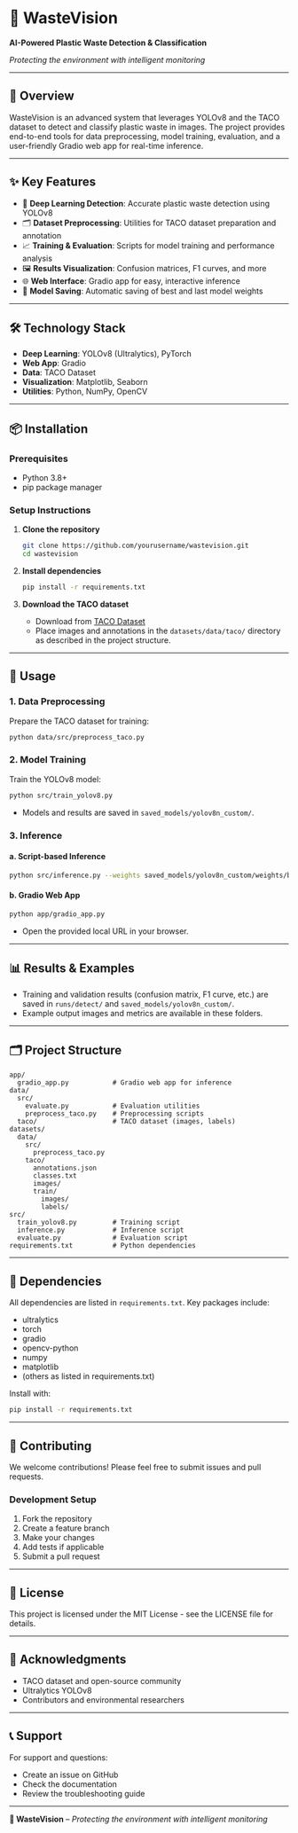 # 🧴 WasteVision

**AI-Powered Plastic Waste Detection & Classification**

_Protecting the environment with intelligent monitoring_

---

## 🚀 Overview

WasteVision is an advanced system that leverages YOLOv8 and the TACO dataset to detect and classify plastic waste in images. The project provides end-to-end tools for data preprocessing, model training, evaluation, and a user-friendly Gradio web app for real-time inference.

---

## ✨ Key Features

- 🧠 **Deep Learning Detection**: Accurate plastic waste detection using YOLOv8
- 🗂️ **Dataset Preprocessing**: Utilities for TACO dataset preparation and annotation
- 📈 **Training & Evaluation**: Scripts for model training and performance analysis
- 🖼️ **Results Visualization**: Confusion matrices, F1 curves, and more
- 🌐 **Web Interface**: Gradio app for easy, interactive inference
- 💾 **Model Saving**: Automatic saving of best and last model weights

---

## 🛠️ Technology Stack

- **Deep Learning**: YOLOv8 (Ultralytics), PyTorch
- **Web App**: Gradio
- **Data**: TACO Dataset
- **Visualization**: Matplotlib, Seaborn
- **Utilities**: Python, NumPy, OpenCV

---

## 📦 Installation

### Prerequisites

- Python 3.8+
- pip package manager

### Setup Instructions

1. **Clone the repository**
   ```bash
   git clone https://github.com/yourusername/wastevision.git
   cd wastevision
   ```

2. **Install dependencies**
   ```bash
   pip install -r requirements.txt
   ```

3. **Download the TACO dataset**  
   - Download from [TACO Dataset](https://tacodataset.org/)
   - Place images and annotations in the `datasets/data/taco/` directory as described in the project structure.

---

## 🎯 Usage

### 1. Data Preprocessing

Prepare the TACO dataset for training:
```bash
python data/src/preprocess_taco.py
```

### 2. Model Training

Train the YOLOv8 model:
```bash
python src/train_yolov8.py
```
- Models and results are saved in `saved_models/yolov8n_custom/`.

### 3. Inference

#### a. Script-based Inference
```bash
python src/inference.py --weights saved_models/yolov8n_custom/weights/best.pt --source path/to/image_or_folder
```

#### b. Gradio Web App
```bash
python app/gradio_app.py
```
- Open the provided local URL in your browser.

---

## 📊 Results & Examples

- Training and validation results (confusion matrix, F1 curve, etc.) are saved in `runs/detect/` and `saved_models/yolov8n_custom/`.
- Example output images and metrics are available in these folders.

---

## 🗂️ Project Structure

```
app/
  gradio_app.py           # Gradio web app for inference
data/
  src/
    evaluate.py           # Evaluation utilities
    preprocess_taco.py    # Preprocessing scripts
  taco/                   # TACO dataset (images, labels)
datasets/
  data/
    src/
      preprocess_taco.py
    taco/
      annotations.json
      classes.txt
      images/
      train/
        images/
        labels/
src/
  train_yolov8.py         # Training script
  inference.py            # Inference script
  evaluate.py             # Evaluation script
requirements.txt          # Python dependencies
```

---

## 🧩 Dependencies

All dependencies are listed in `requirements.txt`. Key packages include:

- ultralytics
- torch
- gradio
- opencv-python
- numpy
- matplotlib
- (others as listed in requirements.txt)

Install with:
```bash
pip install -r requirements.txt
```

---

## 🤝 Contributing

We welcome contributions! Please feel free to submit issues and pull requests.

### Development Setup

1. Fork the repository
2. Create a feature branch
3. Make your changes
4. Add tests if applicable
5. Submit a pull request

---

## 📄 License

This project is licensed under the MIT License - see the LICENSE file for details.

---

## 🙏 Acknowledgments

- TACO dataset and open-source community
- Ultralytics YOLOv8
- Contributors and environmental researchers

---

## 📞 Support

For support and questions:

- Create an issue on GitHub
- Check the documentation
- Review the troubleshooting guide

---

**🧴 WasteVision** – _Protecting the environment with intelligent monitoring_ 